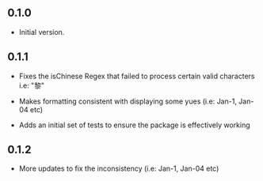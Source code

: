 ## 0.1.0

- Initial version.

## 0.1.1

- Fixes the isChinese Regex that failed to process certain valid characters i.e: "黎"

- Makes formatting consistent with displaying some yues (i.e: Jan-1, Jan-04 etc)

- Adds an initial set of tests to ensure the package is effectively working

## 0.1.2

- More updates to fix the inconsistency (i.e: Jan-1, Jan-04 etc)
